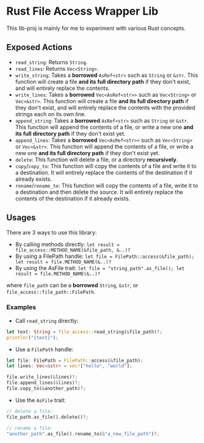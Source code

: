 # Rust File Access Wrapper Lib
This lib-proj is mainly for me to experiment with various Rust concepts.

## Exposed Actions
- `read_string`: Returns `String`.
- `read_lines`: Returns `Vec<String>`.
- `write_string`: Takes a **borrowed** `AsRef<str>` such as `String` or `&str`. This function will create a file **and its full directory path** if they don't exist, and will entirely replace the contents.
- `write_lines`: Takes a **borrowed** `Vec<AsRef<str>>` such as `Vec<String>` or `Vec<&str>`. This function will create a file **and its full directory path** if they don't exist, and will entirely replace the contents with the provided strings each on its own line.
- `append_string`: Takes a **borrowed** `AsRef<str>` such as `String` or `&str`. This function will append the contents of a file, or write a new one **and its full directory path** if they don't exist yet.
- `append_lines`: Takes a **borrowed** `Vec<AsRef<str>>` such as `Vec<String>` or `Vec<&str>`. This function will append the contents of a file, or write a new one **and its full directory path** if they don't exist yet.
- `delete`: This function will delete a file, or a directory **recursively**.
- `copy`/`copy_to`: This function will copy the contents of a file and write it to a destination. It will entirely replace the contents of the destination if it already exists.
- `rename`/`rename_to`: This function will copy the contents of a file, write it to a destination and then delete the source. It will entirely replace the contents of the destination if it already exists.

## Usages
There are 3 ways to use this library:
- By calling methods directly: `let result = file_access::METHOD_NAME(&file_path, &..)?`
- By using a FilePath handle: `let file = FilePath::access(&file_path); let result = file.METHOD_NAME(&..)?`
- By using the AsFile trait: `let file = "string_path".as_file(); let result = file.METHOD_NAME(&..)?`

where `file_path` can be a **borrowed** `String`, `&str`, or `file_access::file_path::FilePath`.

### Examples
- Call `read_string` directly:
```rust
let text: String = file_access::read_string(&file_path)?;
println!("{text}");
```

- Use a `FilePath` handle:
```rust
let file: FilePath = FilePath::access(&file_path);
let lines: Vec<&str> = vec!["hello", "world"];

file.write_lines(&lines)?;
file.append_lines(&lines)?;
file.copy_to(&another_path)?;
```

- Use the `AsFile` trait:
```rust
// delete a file:
file_path.as_file().delete()?;

// rename a file:
"another_path".as_file().rename_to(&"a_new_file_path")?;
```
